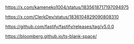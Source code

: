 https://x.com/kameneko1004/status/1835618717197094975

https://x.com/ClerkDev/status/1836104829090808310

https://github.com/fastify/fastify/releases/tag/v5.0.0

https://bloomberg.github.io/ts-blank-space/